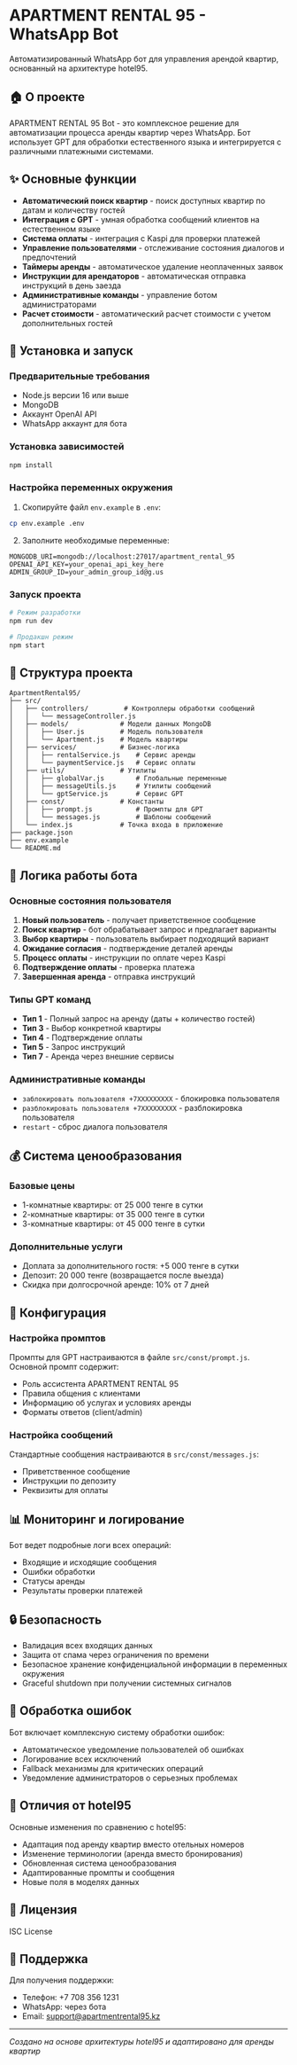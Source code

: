 # APARTMENT RENTAL 95 - WhatsApp Bot

Автоматизированный WhatsApp бот для управления арендой квартир, основанный на архитектуре hotel95.

## 🏠 О проекте

APARTMENT RENTAL 95 Bot - это комплексное решение для автоматизации процесса аренды квартир через WhatsApp. Бот использует GPT для обработки естественного языка и интегрируется с различными платежными системами.

## ✨ Основные функции

- **Автоматический поиск квартир** - поиск доступных квартир по датам и количеству гостей
- **Интеграция с GPT** - умная обработка сообщений клиентов на естественном языке
- **Система оплаты** - интеграция с Kaspi для проверки платежей
- **Управление пользователями** - отслеживание состояния диалогов и предпочтений
- **Таймеры аренды** - автоматическое удаление неоплаченных заявок
- **Инструкции для арендаторов** - автоматическая отправка инструкций в день заезда
- **Административные команды** - управление ботом администраторами
- **Расчет стоимости** - автоматический расчет стоимости с учетом дополнительных гостей

## 🚀 Установка и запуск

### Предварительные требования

- Node.js версии 16 или выше
- MongoDB
- Аккаунт OpenAI API
- WhatsApp аккаунт для бота

### Установка зависимостей

```bash
npm install
```

### Настройка переменных окружения

1. Скопируйте файл `env.example` в `.env`:
```bash
cp env.example .env
```

2. Заполните необходимые переменные:
```env
MONGODB_URI=mongodb://localhost:27017/apartment_rental_95
OPENAI_API_KEY=your_openai_api_key_here
ADMIN_GROUP_ID=your_admin_group_id@g.us
```

### Запуск проекта

```bash
# Режим разработки
npm run dev

# Продакшн режим
npm start
```

## 📁 Структура проекта

```
ApartmentRental95/
├── src/
│   ├── controllers/         # Контроллеры обработки сообщений
│   │   └── messageController.js
│   ├── models/             # Модели данных MongoDB
│   │   ├── User.js         # Модель пользователя
│   │   └── Apartment.js    # Модель квартиры
│   ├── services/           # Бизнес-логика
│   │   ├── rentalService.js    # Сервис аренды
│   │   └── paymentService.js   # Сервис оплаты
│   ├── utils/              # Утилиты
│   │   ├── globalVar.js        # Глобальные переменные
│   │   ├── messageUtils.js     # Утилиты сообщений
│   │   └── gptService.js       # Сервис GPT
│   ├── const/              # Константы
│   │   ├── prompt.js           # Промпты для GPT
│   │   └── messages.js         # Шаблоны сообщений
│   └── index.js            # Точка входа в приложение
├── package.json
├── env.example
└── README.md
```

## 🤖 Логика работы бота

### Основные состояния пользователя

1. **Новый пользователь** - получает приветственное сообщение
2. **Поиск квартир** - бот обрабатывает запрос и предлагает варианты
3. **Выбор квартиры** - пользователь выбирает подходящий вариант
4. **Ожидание согласия** - подтверждение деталей аренды
5. **Процесс оплаты** - инструкции по оплате через Kaspi
6. **Подтверждение оплаты** - проверка платежа
7. **Завершенная аренда** - отправка инструкций

### Типы GPT команд

- **Тип 1** - Полный запрос на аренду (даты + количество гостей)
- **Тип 3** - Выбор конкретной квартиры
- **Тип 4** - Подтверждение оплаты
- **Тип 5** - Запрос инструкций
- **Тип 7** - Аренда через внешние сервисы

### Административные команды

- `заблокировать пользователя +7XXXXXXXXX` - блокировка пользователя
- `разблокировать пользователя +7XXXXXXXXX` - разблокировка пользователя
- `restart` - сброс диалога пользователя

## 💰 Система ценообразования

### Базовые цены
- 1-комнатные квартиры: от 25 000 тенге в сутки
- 2-комнатные квартиры: от 35 000 тенге в сутки
- 3-комнатные квартиры: от 45 000 тенге в сутки

### Дополнительные услуги
- Доплата за дополнительного гостя: +5 000 тенге в сутки
- Депозит: 20 000 тенге (возвращается после выезда)
- Скидка при долгосрочной аренде: 10% от 7 дней

## 🔧 Конфигурация

### Настройка промптов

Промпты для GPT настраиваются в файле `src/const/prompt.js`. Основной промпт содержит:
- Роль ассистента APARTMENT RENTAL 95
- Правила общения с клиентами
- Информацию об услугах и условиях аренды
- Форматы ответов (client/admin)

### Настройка сообщений

Стандартные сообщения настраиваются в `src/const/messages.js`:
- Приветственное сообщение
- Инструкции по депозиту
- Реквизиты для оплаты

## 📊 Мониторинг и логирование

Бот ведет подробные логи всех операций:
- Входящие и исходящие сообщения
- Ошибки обработки
- Статусы аренды
- Результаты проверки платежей

## 🔒 Безопасность

- Валидация всех входящих данных
- Защита от спама через ограничения по времени
- Безопасное хранение конфиденциальной информации в переменных окружения
- Graceful shutdown при получении системных сигналов

## 🚨 Обработка ошибок

Бот включает комплексную систему обработки ошибок:
- Автоматическое уведомление пользователей об ошибках
- Логирование всех исключений
- Fallback механизмы для критических операций
- Уведомление администраторов о серьезных проблемах

## 🔄 Отличия от hotel95

Основные изменения по сравнению с hotel95:
- Адаптация под аренду квартир вместо отельных номеров
- Изменение терминологии (аренда вместо бронирования)
- Обновленная система ценообразования
- Адаптированные промпты и сообщения
- Новые поля в моделях данных

## 📝 Лицензия

ISC License

## 👥 Поддержка

Для получения поддержки:
- Телефон: +7 708 356 1231
- WhatsApp: через бота
- Email: support@apartmentrental95.kz

---

*Создано на основе архитектуры hotel95 и адаптировано для аренды квартир* 